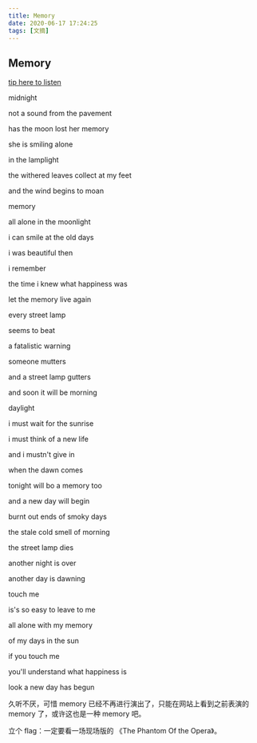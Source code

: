 ```yaml
---
title: Memory
date: 2020-06-17 17:24:25
tags: [文摘]                                                                                                                                                                
---
```

## Memory

[tip here to listen](https://mp3-joe.club/mp3dl/cats-the-musical-memory.html)

midnight

not a sound from the pavement

has the moon lost her memory

she is smiling alone

in the lamplight

the withered leaves collect at my feet

and the wind begins to moan

memory

all alone in the moonlight

i can smile at the old days

i was beautiful then

i remember

the time i knew what happiness was

let the memory live again

every street lamp

seems to beat

a fatalistic warning

someone mutters

and a street lamp gutters

and soon it will be morning

daylight

i must wait for the sunrise

i must think of a new life

and i mustn't give in

when the dawn comes

tonight will bo a memory too

and a new day will begin

burnt out ends of smoky days

the stale cold smell of morning

the street lamp dies

another night is over

another day is dawning

touch me

is's so easy to leave to me

all alone with my memory

of my days in the sun

if you touch me

you'll understand what happiness is

look a new day has begun



久听不厌，可惜 memory 已经不再进行演出了，只能在网站上看到之前表演的 memory 了，或许这也是一种 memory 吧。

立个 flag：一定要看一场现场版的 《The Phantom Of the Opera》。
